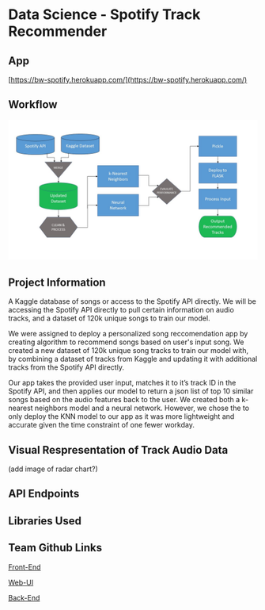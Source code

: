 # Data Science - Spotify Track Recommender

## App
[https://bw-spotify.herokuapp.com/](https://bw-spotify.herokuapp.com/)

## Workflow
![Alt text](https://raw.githubusercontent.com/Build-Week-Spotify-Song-Suggester-2/datascience/master/DS%20Flowchart.jpg)

## Project Information
A Kaggle database of songs or access to the Spotify API directly. We will be accessing the Spotify API directly to pull certain information on audio tracks, and a dataset of 120k unique songs to train our model.

We were assigned to deploy a personalized song reccomendation app by creating algorithm to recommend songs based on user's input song. We created a new dataset of 120k unique song tracks to train our model with, by combining a dataset of tracks from Kaggle and updating it with additional tracks from the Spotify API directly. 

Our app takes the provided user input, matches it to it’s track ID in the Spotify API, and then applies our model to return a json list of top 10 similar songs based on the audio features back to the user. We created both a k-nearest neighbors model and a neural network. However, we chose the to only deploy the KNN model to our app as it was more lightweight and accurate given the time constraint of one fewer workday. 

## Visual Respresentation of Track Audio Data

(add image of radar chart?)


## API Endpoints


## Libraries Used


## Team Github Links
[Front-End](https://github.com/Build-Week-Spotify-Song-Suggester-2/front-end)

[Web-UI](https://github.com/Build-Week-Spotify-Song-Suggester-2/Web-UI-Marketing)

[Back-End](https://github.com/Build-Week-Spotify-Song-Suggester-2/back-end)
